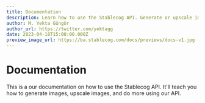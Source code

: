 ```yaml
---
title: Documentation
description: Learn how to use the Stablecog API. Generate or upscale images, retrieve your credits and more.
author: M. Yekta Güngör
author_url: https://twitter.com/yektagg
date: 2023-04-18T15:00:00.000Z
preview_image_url: https://ba.stablecog.com/docs/previews/docs-v1.jpg
---
```


<script>
	import { page } from '$app/stores';
	import MetaTag from '$components/MetaTag.svelte';
	import { canonicalUrl } from '$ts/constants/main';
</script>

# Documentation

This is a our documentation on how to use the Stablecog API. It'll teach you how to generate images, upscale images, and do more using our API.
